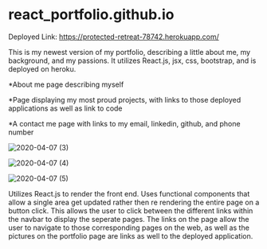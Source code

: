 # react_portfolio.github.io

Deployed Link: https://protected-retreat-78742.herokuapp.com/

This is my newest version of my portfolio, describing a little about me, my background, and my passions.  It utilizes React.js, jsx, css, bootstrap, and is deployed on heroku.


  *About me page describing myself

  *Page displaying my most proud projects, with links to those deployed applications as well as link to code

  *A contact me page with links to my email, linkedin, github, and phone number
  
![2020-04-07 (3)](https://user-images.githubusercontent.com/55032432/78715720-ce2e2600-78eb-11ea-83ae-3dca8705d4d7.png)

![2020-04-07 (4)](https://user-images.githubusercontent.com/55032432/78715767-de460580-78eb-11ea-84d5-56092a661195.png)

![2020-04-07 (5)](https://user-images.githubusercontent.com/55032432/78715789-e4d47d00-78eb-11ea-8d24-65c3082e15f8.png)


Utilizes React.js to render the front end. Uses functional components that allow a single area get updated rather then re rendering the entire page on a button click.  This allows the user to click between the different links within the navbar to display the seperate pages.  The links on the page allow the user to navigate to those corresponding pages on the web, as well as the pictures on the portfolio page are links as well to the deployed application.
